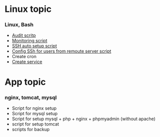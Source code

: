 # Linux topic

### Linux, Bash

-  [Audit scritp](https://github.com/1hkr4m/team-labs/blob/main/Linux%20topic/1.1-audit-users)
-  [Monitoring script](https://github.com/1hkr4m/team-labs/blob/main/Linux%20topic/1.2-monitoring)
-  [SSH auto setup script](https://github.com/1hkr4m/team-labs/blob/main/Linux%20topic/1.3-auto-ssh)
-  [Config SSh for users from remoute server script](https://github.com/1hkr4m/team-labs/blob/main/Linux%20topic/1.4-user-ssh)
-  Create cron
-  [Create service](https://github.com/1hkr4m/team-labs/blob/main/Linux%20topic/1.5-team-mon.service)

# App topic

### nginx, tomcat, mysql

-  Script for nginx setup
-  Script for mysql setup
-  Script for setup mysql + php + nginx + phpmyadmin (without apache)
-  script for setup tomcat
-  scripts for backup 
